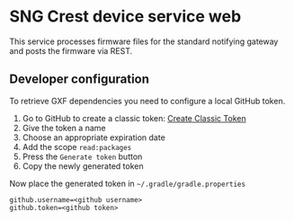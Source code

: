 # SNG Crest device service web
This service processes firmware files for the standard notifying gateway and posts the firmware via REST.

## Developer configuration
To retrieve GXF dependencies you need to configure a local GitHub token.

1. Go to GitHub to create a classic token: [Create Classic Token](https://github.com/settings/tokens/new)
2. Give the token a name
3. Choose an appropriate expiration date 
4. Add the scope `read:packages`
5. Press the `Generate token` button
6. Copy the newly generated token

Now place the generated token in `~/.gradle/gradle.properties` 
```properties
github.username=<github username>
github.token=<github token>
```
 

